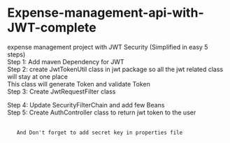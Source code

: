 # Expense-management-api-with-JWT-complete
expense management project with JWT Security (Simplified in easy 5 steps) <br>
   Step 1: Add maven Dependency for JWT <br>
   Step 2: create JwtTokenUtil class in jwt package so all the jwt related class will stay at one place <br>
               This class will generate Token and validate Token <br>
   Step 3: Create JwtRequestFilter class <br>

   Step 4: Update SecurityFilterChain and add few Beans <br>
   Step 5: Create AuthController class to return jwt token to the user <br> <br>

       And Don't forget to add secret key in properties file



